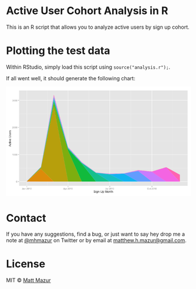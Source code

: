 # Active User Cohort Analysis in R

This is an R script that allows you to analyze active users by sign up cohort.

# Plotting the test data

Within RStudio, simply load this script using `source("analysis.r");`. 

If all went well, it should generate the following chart:

![Monthly cohort chart](images/monthly.png)

# Contact

If you have any suggestions, find a bug, or just want to say hey drop me a note at [@mhmazur](https://twitter.com/mhmazur) on Twitter or by email at matthew.h.mazur@gmail.com.

# License

MIT © [Matt Mazur](http://mattmazur.com)
